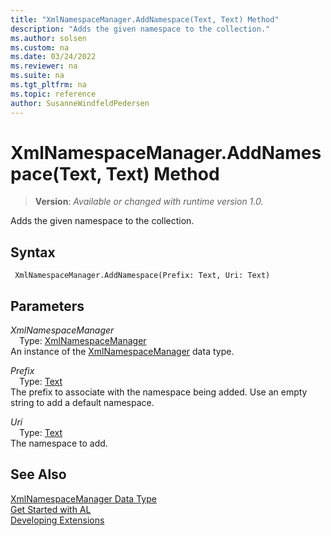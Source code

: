 ```yaml
---
title: "XmlNamespaceManager.AddNamespace(Text, Text) Method"
description: "Adds the given namespace to the collection."
ms.author: solsen
ms.custom: na
ms.date: 03/24/2022
ms.reviewer: na
ms.suite: na
ms.tgt_pltfrm: na
ms.topic: reference
author: SusanneWindfeldPedersen
---
```

[//]: # (START>DO_NOT_EDIT)
[//]: # (IMPORTANT:Do not edit any of the content between here and the END>DO_NOT_EDIT.)
[//]: # (Any modifications should be made in the .xml files in the ModernDev repo.)
# XmlNamespaceManager.AddNamespace(Text, Text) Method
> **Version**: _Available or changed with runtime version 1.0._

Adds the given namespace to the collection.


## Syntax
```AL
 XmlNamespaceManager.AddNamespace(Prefix: Text, Uri: Text)
```
## Parameters
*XmlNamespaceManager*  
&emsp;Type: [XmlNamespaceManager](xmlnamespacemanager-data-type.md)  
An instance of the [XmlNamespaceManager](xmlnamespacemanager-data-type.md) data type.  

*Prefix*  
&emsp;Type: [Text](../text/text-data-type.md)  
The prefix to associate with the namespace being added. Use an empty string to add a default namespace.
        

*Uri*  
&emsp;Type: [Text](../text/text-data-type.md)  
The namespace to add.  



[//]: # (IMPORTANT: END>DO_NOT_EDIT)
## See Also
[XmlNamespaceManager Data Type](xmlnamespacemanager-data-type.md)  
[Get Started with AL](../../devenv-get-started.md)  
[Developing Extensions](../../devenv-dev-overview.md)